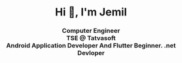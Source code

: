 <h1 align="center">Hi 👋, I'm Jemil</h1>
<h3 align="center">Computer Engineer<br/> 
 TSE @ Tatvasoft<br/>
 Android Application Developer And Flutter Beginner.
.net Devloper</h3>

<!--
**Jemil2301/Jemil2301** is a ✨ _special_ ✨ repository because its `README.md` (this file) appears on your GitHub profile.

Here are some ideas to get you started:

- 🔭 I’m currently working on ...
- 🌱 I’m currently learning ...
- 👯 I’m looking to collaborate on ...
- 🤔 I’m looking for help with ...
- 💬 Ask me about ...
- 📫 How to reach me: ...
- 😄 Pronouns: ...
- ⚡ Fun fact: ...
-->

